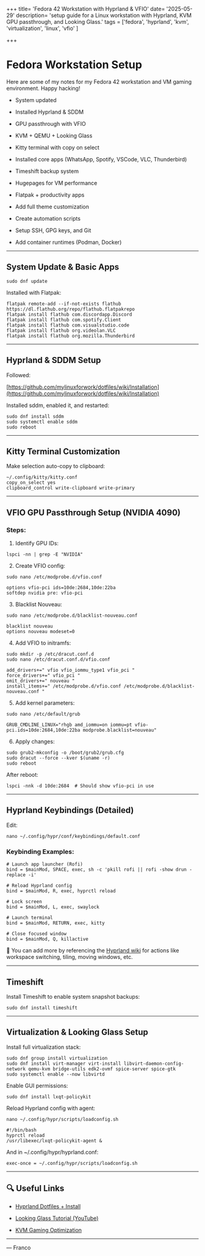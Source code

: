 +++
title= 'Fedora 42 Workstation with Hyprland & VFIO'
date= '2025-05-29'
description= 'setup guide for a Linux workstation with Hyprland, KVM GPU passthrough, and Looking Glass.'
tags = ['fedora', 'hyprland', 'kvm', 'virtualization', 'linux', 'vfio' ]

+++

  

#  Fedora Workstation Setup 

Here are some of my notes for my Fedora 42 workstation and VM gaming environment. Happy hacking!
<!--more-->
- System updated
    
- Installed Hyprland & SDDM
    
- GPU passthrough with VFIO
    
- KVM + QEMU + Looking Glass
    
- Kitty terminal with copy on select
    
- Installed core apps (WhatsApp, Spotify, VSCode, VLC, Thunderbird)
    
- Timeshift backup system
    
- Hugepages for VM performance
    
- Flatpak + productivity apps
    
- Add full theme customization
    
- Create automation scripts
    
- Setup SSH, GPG keys, and Git
    
- Add container runtimes (Podman, Docker)
    

---

##  System Update & Basic Apps

```
sudo dnf update
```

Installed with Flatpak:

```
flatpak remote-add --if-not-exists flathub https://dl.flathub.org/repo/flathub.flatpakrepo
flatpak install flathub com.discordapp.Discord
flatpak install flathub com.spotify.Client
flatpak install flathub com.visualstudio.code
flatpak install flathub org.videolan.VLC
flatpak install flathub org.mozilla.Thunderbird
```

---

## Hyprland & SDDM Setup

  

Followed:

[https://github.com/mylinuxforwork/dotfiles/wiki/Installation](https://github.com/mylinuxforwork/dotfiles/wiki/Installation)

  

Installed sddm, enabled it, and restarted:

```
sudo dnf install sddm
sudo systemctl enable sddm
sudo reboot
```

---

## Kitty Terminal Customization

  

Make selection auto-copy to clipboard:

```
~/.config/kitty/kitty.conf
copy_on_select yes
clipboard_control write-clipboard write-primary
```

---

## VFIO GPU Passthrough Setup (NVIDIA 4090)

  

### **Steps:**

1. Identify GPU IDs:
    

```
lspci -nn | grep -E "NVIDIA"
```

2. Create VFIO config:
    

```
sudo nano /etc/modprobe.d/vfio.conf
```

```
options vfio-pci ids=10de:2684,10de:22ba
softdep nvidia pre: vfio-pci
```

3. Blacklist Nouveau:
    

```
sudo nano /etc/modprobe.d/blacklist-nouveau.conf
```

```
blacklist nouveau
options nouveau modeset=0
```

4. Add VFIO to initramfs:
    

```
sudo mkdir -p /etc/dracut.conf.d
sudo nano /etc/dracut.conf.d/vfio.conf
```

```
add_drivers+=" vfio vfio_iommu_type1 vfio_pci "
force_drivers+=" vfio_pci "
omit_drivers+=" nouveau "
install_items+=" /etc/modprobe.d/vfio.conf /etc/modprobe.d/blacklist-nouveau.conf "
```

5. Add kernel parameters:
    

```
sudo nano /etc/default/grub
```

```
GRUB_CMDLINE_LINUX="rhgb amd_iommu=on iommu=pt vfio-pci.ids=10de:2684,10de:22ba modprobe.blacklist=nouveau"
```

6. Apply changes:
    

```
sudo grub2-mkconfig -o /boot/grub2/grub.cfg
sudo dracut --force --kver $(uname -r)
sudo reboot
```

After reboot:

```
lspci -nnk -d 10de:2684  # Should show vfio-pci in use
```

---

##  Hyprland Keybindings (Detailed)

  

Edit:

```
nano ~/.config/hypr/conf/keybindings/default.conf
```

### **Keybinding Examples:**

```
# Launch app launcher (Rofi)
bind = $mainMod, SPACE, exec, sh -c 'pkill rofi || rofi -show drun -replace -i'

# Reload Hyprland config
bind = $mainMod, R, exec, hyprctl reload

# Lock screen
bind = $mainMod, L, exec, swaylock

# Launch terminal
bind = $mainMod, RETURN, exec, kitty

# Close focused window
bind = $mainMod, Q, killactive
```

📝 You can add more by referencing the [Hyprland wiki](https://wiki.hyprland.org/Configuring/Keybinds/) for actions like workspace switching, tiling, moving windows, etc.

---

## Timeshift

  

Install Timeshift to enable system snapshot backups:

```
sudo dnf install timeshift
```

---

## Virtualization & Looking Glass Setup

  

Install full virtualization stack:

```
sudo dnf group install virtualization
sudo dnf install virt-manager virt-install libvirt-daemon-config-network qemu-kvm bridge-utils edk2-ovmf spice-server spice-gtk
sudo systemctl enable --now libvirtd
```

Enable GUI permissions:

```
sudo dnf install lxqt-policykit
```

Reload Hyprland config with agent:

```
nano ~/.config/hypr/scripts/loadconfig.sh
```

```
#!/bin/bash
hyprctl reload
/usr/libexec/lxqt-policykit-agent &
```

And in ~/.config/hypr/hyprland.conf:

```
exec-once = ~/.config/hypr/scripts/loadconfig.sh
```

---

## **🔍 Useful Links**

- [Hyprland Dotfiles + Install](https://github.com/mylinuxforwork/dotfiles/wiki/Installation)
    
- [Looking Glass Tutorial (YouTube)](https://www.youtube.com/watch?v=dxiX3E5B8bU)
    
- [KVM Gaming Optimization](https://blandmanstudios.medium.com/tutorial-the-ultimate-linux-laptop-for-pc-gamers-feat-kvm-and-vfio-dee521850385)
    

---



— Franco
